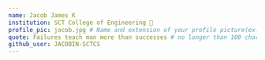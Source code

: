 ```yaml
---
name: Jacob James K 
institution: SCT College of Engineering 🚩 
profile_pic: jacob.jpg # Name and extension of your profile picture(ex. mona.png)
quote: Failures teach man more than successes # no longer than 100 characters
github_user: JACOBIN-SCTCS
---
```

